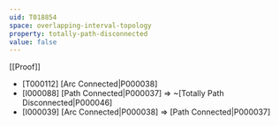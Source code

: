 ```yaml
---
uid: T018854
space: overlapping-interval-topology
property: totally-path-disconnected
value: false
---
```

[[Proof]]

* [T000112] [Arc Connected|P000038]
* [I000088] [Path Connected|P000037] => ~[Totally Path Disconnected|P000046]
* [I000039] [Arc Connected|P000038] => [Path Connected|P000037]

